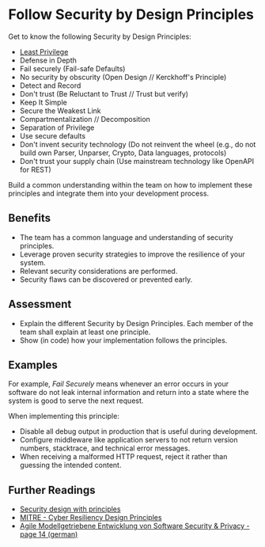 # Follow Security by Design Principles

Get to know the following Security by Design Principles: 
- [Least Privilege](https://github.com/AppSecure-nrw/security-belts/wiki/Security-by-Design-Principles#least-privilege)
- Defense in Depth
- Fail securely (Fail-safe Defaults)
- No security by obscurity (Open Design // Kerckhoff's Principle)
- Detect and Record
- Don't trust (Be Reluctant to Trust //  Trust but verify)
- Keep It Simple
- Secure the Weakest Link
- Compartmentalization // Decomposition
- Separation of Privilege
- Use secure defaults
- Don't invent security technology (Do not reinvent the wheel (e.g., do not build own Parser, Unparser, Crypto, Data languages, protocols)
- Don't trust your supply chain (Use mainstream technology like OpenAPI for REST)

Build a common understanding within the team on how to implement these principles and integrate them into your development process. 

## Benefits

- The team has a common language and understanding of security principles.
- Leverage proven security strategies to improve the resilience of your system.
- Relevant security considerations are performed.
- Security flaws can be discovered or prevented early.

## Assessment

- Explain the different Security by Design Principles. Each member of the team shall explain at least one principle. 
- Show (in code) how your implementation follows the principles.

## Examples

For example, *Fail Securely* means whenever an error occurs in your software do not leak internal information and return into a state where the system is good to serve the next request.

When implementing this principle:

- Disable all debug output in production that is useful during development.
- Configure middleware like application servers to not return version numbers, stacktrace, and technical error messages.
- When receiving a malformed HTTP request, reject it rather than guessing the intended content.

## Further Readings

- [Security design with principles](https://medium.com/ouspg/security-design-with-principles-a8c045765b93)
- [MITRE - Cyber Resiliency Design Principles](https://www.mitre.org/sites/default/files/publications/PR%2017-0103%20Cyber%20Resiliency%20Design%20Principles%20MTR17001.pdf)
- [Agile Modellgetriebene Entwicklung von Software Security & Privacy - page 14 (german)](https://se-rwth.de/phdtheses/Diss-Hermerschmidt-Agile-Modellgetriebene-Entwicklung-von-Software-Security-and-Privacy.pdf)
